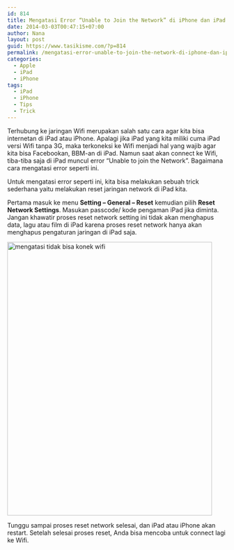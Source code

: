 ```yaml
---
id: 814
title: Mengatasi Error “Unable to Join the Network” di iPhone dan iPad
date: 2014-03-03T00:47:15+07:00
author: Nana
layout: post
guid: https://www.tasikisme.com/?p=814
permalink: /mengatasi-error-unable-to-join-the-network-di-iphone-dan-ipad/
categories:
  - Apple
  - iPad
  - iPhone
tags:
  - iPad
  - iPhone
  - Tips
  - Trick
---
```

<p style="text-align: left;">
  Terhubung ke jaringan Wifi merupakan salah satu cara agar kita bisa internetan di iPad atau iPhone. Apalagi jika iPad yang kita miliki cuma iPad versi Wifi tanpa 3G, maka terkoneksi ke Wifi menjadi hal yang wajib agar kita bisa Facebookan, BBM-an di iPad. Namun saat akan connect ke Wifi, tiba-tiba saja di iPad muncul error “Unable to join the Network”. Bagaimana cara mengatasi error seperti ini.
</p>

<p style="text-align: left;">
  Untuk mengatasi error seperti ini, kita bisa melakukan sebuah trick sederhana yaitu melakukan reset jaringan network di iPad kita.
</p>

<p style="text-align: left;">
  Pertama masuk ke menu <strong>Setting – General – Reset</strong> kemudian pilih <strong>Reset Network Settings</strong>. Masukan passcode/ kode pengaman iPad jika diminta. Jangan khawatir proses reset network setting ini tidak akan menghapus data, lagu atau film di iPad karena proses reset network hanya akan menghapus pengaturan jaringan di iPad saja.
</p>

<img loading="lazy" class="aligncenter" src="https://4.bp.blogspot.com/-OKe2qk6dz8Y/UxPQepn5ZiI/AAAAAAAACv0/36YpA7hzirg/s1600/wifi_error_unable_to_join_the_network.png" alt="mengatasi tidak bisa konek wifi" width="470" height="627" /> 

<p style="text-align: left;">
  Tunggu sampai proses reset network selesai, dan iPad atau iPhone akan restart. Setelah selesai proses reset, Anda bisa mencoba untuk connect lagi ke Wifi.
</p>